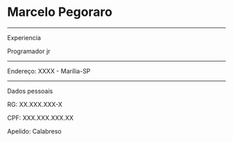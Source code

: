 # Marcelo Pegoraro

---

Experiencia

Programador jr

---

Endereço: XXXX  - Marília-SP

---

Dados pessoais

RG: XX.XXX.XXX-X

CPF: XXX.XXX.XXX.XX

Apelido: Calabreso


